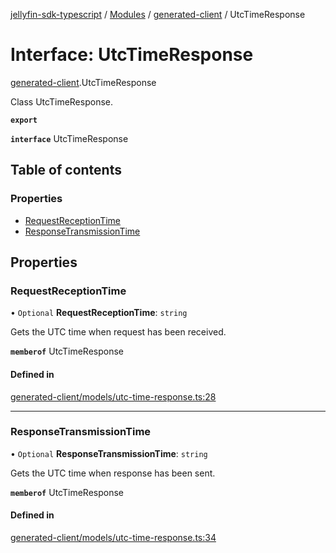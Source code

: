[jellyfin-sdk-typescript](../README.md) / [Modules](../modules.md) / [generated-client](../modules/generated_client.md) / UtcTimeResponse

# Interface: UtcTimeResponse

[generated-client](../modules/generated_client.md).UtcTimeResponse

Class UtcTimeResponse.

**`export`**

**`interface`** UtcTimeResponse

## Table of contents

### Properties

- [RequestReceptionTime](generated_client.UtcTimeResponse.md#requestreceptiontime)
- [ResponseTransmissionTime](generated_client.UtcTimeResponse.md#responsetransmissiontime)

## Properties

### RequestReceptionTime

• `Optional` **RequestReceptionTime**: `string`

Gets the UTC time when request has been received.

**`memberof`** UtcTimeResponse

#### Defined in

[generated-client/models/utc-time-response.ts:28](https://github.com/thornbill/jellyfin-sdk-typescript/blob/e430881/src/generated-client/models/utc-time-response.ts#L28)

___

### ResponseTransmissionTime

• `Optional` **ResponseTransmissionTime**: `string`

Gets the UTC time when response has been sent.

**`memberof`** UtcTimeResponse

#### Defined in

[generated-client/models/utc-time-response.ts:34](https://github.com/thornbill/jellyfin-sdk-typescript/blob/e430881/src/generated-client/models/utc-time-response.ts#L34)
